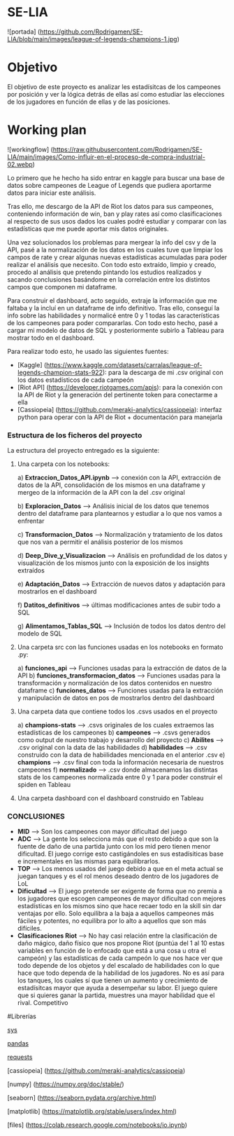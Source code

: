 # SE-LIA
![portada]
(https://github.com/Rodrigamen/SE-LIA/blob/main/images/league-of-legends-champions-1.jpg)

# Objetivo
El objetivo de este proyecto es analizar les estadísitcas de los campeones por posición y ver la lógica detrás de ellas así como estudiar las elecciones de los jugadores en función de ellas y de las posiciones.

# Working plan 

![workingflow]
(https://raw.githubusercontent.com/Rodrigamen/SE-LIA/main/images/Como-influir-en-el-proceso-de-compra-industrial-02.webp)

Lo primero que he hecho ha sido entrar en kaggle para buscar una base de datos sobre campeones de League of Legends que pudiera aportarme datos para iniciar este análisis.

Tras ello, me descargo de la API de Riot los datos para sus campeones, conteniendo información de win, ban y play rates así como clasificaciones al respecto de sus usos dados los cuales podré estudiar y comparar con las estadísticas que me puede aportar mis datos originales.

Una vez solucionados los problemas para mergear la info del csv y de la API, pasé a la normalización de los datos en los cuales tuve que limpiar los campos de rate y crear algunas nuevas estadísticas acumuladas para poder realizar el análisis que necesito. Con todo esto extraído, limpio y creado, procedo al análisis que pretendo pintando los estudios realizados y sacando conclusiones basándome en la correlación entre los distintos campos que componen mi dataframe.

Para construir el dashboard, acto seguido, extraje la información que me faltaba y la incluí en un dataframe de info definitivo. Tras ello, conseguí la info sobre las habilidades y normalicé entre 0 y 1 todas las características de los campeones para poder compararlas. Con todo esto hecho, pasé a cargar mi modelo de datos de SQL y posteriormente subirlo a Tableau para mostrar todo en el dashboard.

Para realizar todo esto, he usado las siguientes fuentes:

- [Kaggle] (https://www.kaggle.com/datasets/carralas/league-of-legends-champion-stats-922): para la descarga de mi .csv original con los datos estadísticos de cada campeón
- [Riot API] (https://developer.riotgames.com/apis): para la conexión con la API de Riot y la generación del pertinente token para conectarme a ella
- [Cassiopeia] (https://github.com/meraki-analytics/cassiopeia): interfaz python para operar con la API de Riot + documentación para manejarla

### Estructura de los ficheros del proyecto

La estructura del proyecto entregado es la siguiente:

1. Una carpeta con los notebooks:

    a) **Extraccion_Datos_API.ipynb** --> conexión con la API, extracción de datos de la API, consolidación de los mismos en una dataframe y mergeo de la información de la API con la del .csv original

    b) **Exploracion_Datos** --> Análisis inicial de los datos que tenemos dentro del dataframe para plantearnos y estudiar a lo que nos vamos a enfrentar

    c) **Transformacion_Datos** --> Normalización y tratamiento de los datos que nos van a permitir el análisis posterior de los mismos

    d) **Deep_Dive_y_Visualizacion** --> Análisis en profundidad de los datos y visualización de los mismos junto con la exposición de los insights extraídos
    
    e) **Adaptación_Datos** --> Extracción de nuevos datos y adaptación para mostrarlos en el dashboard
    
    f) **Datitos_definitivos** --> últimas modificaciones antes de subir todo a SQL
    
    g) **Alimentamos_Tablas_SQL** --> Inclusión de todos los datos dentro del modelo de SQL

2. Una carpeta src con las funciones usadas en los notebooks en formato .py:

    a) **funciones_api** --> Funciones usadas para la extracción de datos de la API
    b) **funciones_transformacion_datos** --> Funciones usadas para la transformación y normalización de los datos contenidos en nuestro dataframe
    c) **funciones_datos** --> Funciones usadas para la extracción y manipulación de datos en pos de mostrarlos dentro del dashboard

3. Una carpeta data que contiene todos los .csvs usados en el proyecto

    a) **champions-stats** --> .csvs originales de los cuales extraemos las estadísticas de los campeones
    b) **campeones** --> .csvs generados como output de nuestro trabajo y desarrollo del proyecto
    c) **Abilites** --> .csv original con la data de las habilidades
    d) **habilidades** --> .csv construido con la data de habiilidades mencionada en el anterior .csv
    e) **champions** --> .csv final con toda la información necesaria de nuestros campeones
    f) **normalizado** --> .csv donde almacenamos las distintas stats de los campeones normalizada entre 0 y 1 para poder construir el spiden en Tableau
    
4. Una carpeta dashboard con el dashboard construido en Tableau
    

### CONCLUSIONES

- **MID** --> Son los campeones con mayor dificultad del juego
- **ADC** --> La gente los selecciona más que el resto debido a que son la fuente de daño de una partida junto con los mid pero tienen menor dificultad. El juego corrige esto castigándoles en sus estadísiticas base e incrementales en las mismas para equilibrarlos.
- **TOP** --> Los menos usados del juego debido a que en el meta actual se juegan tanques y es el rol menos deseado dentro de los jugadores de LoL
- **Dificultad** --> El juego pretende ser exigente de forma que no premia a los jugadores que escogen campeones de mayor dificultad con mejores estadísticas en los mismos sino que hace recaer todo en la skill sin dar ventajas por ello. Solo equilibra a la baja a aquellos campeones más fáciles y potentes, no equilibra por lo alto a aquellos que son más difíciles.
- **Clasificaciones Riot** --> No hay casi relación entre la clasificación de daño mágico, daño físico que nos propone Riot (puntúa del 1 al 10 estas variables en función de lo enfocado que está a una cosa u otra el campeón) y las estadísticas de cada campeón lo que nos hace ver que todo depende de los objetos y del escalado de habilidades con lo que hace que todo dependa de la habilidad de los jugadores. No es así para los tanques, los cuales sí que tienen un aumento y crecimiento de estadísitcas mayor que ayuda a desempeñar su labor. El juego quiere que si quieres ganar la partida, muestres una mayor habilidad que el rival. Competitivo

#Librerías

[sys](https://docs.python.org/3/library/sys.html)

[pandas](https://pandas.pydata.org/)

[requests](https://pypi.org/project/requests/2.7.0/)

[cassiopeia] (https://github.com/meraki-analytics/cassiopeia)

[numpy] (https://numpy.org/doc/stable/)

[seaborn] (https://seaborn.pydata.org/archive.html)

[matplotlib] (https://matplotlib.org/stable/users/index.html)

[files] (https://colab.research.google.com/notebooks/io.ipynb)
